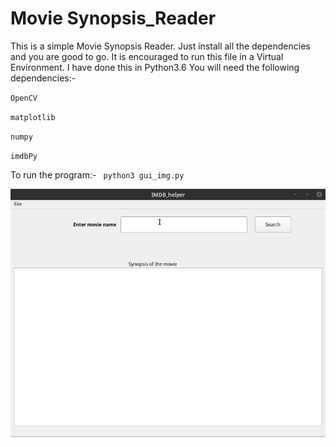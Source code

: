 # Movie Synopsis_Reader

This is a simple Movie Synopsis Reader. Just install all the dependencies and you are good to go.
It is encouraged to run this file in a Virtual Environment.
I have done this in Python3.6
You will need the following dependencies:-

`OpenCV`

`matplotlib`

`numpy`

`imdbPy`

To run the program:-
` python3 gui_img.py`

![](Demo/imdb_helper.gif)
